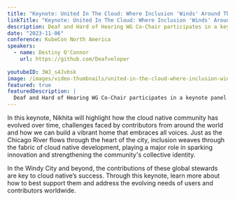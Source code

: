 ```yaml
---
title: "Keynote: United In The Cloud: Where Inclusion 'Winds' Around The World"
linkTitle: "Keynote: United In The Cloud: Where Inclusion 'Winds' Around The World "
description: Deaf and Hard of Hearing WG Co-Chair participates in a keynote panel discussing changes panelists would like to see for the cloud native community to become more inclusive, with a particular focus on members from Asia, Latin America, and people with disabilities.
date: "2023-11-06"
conference: KubeCon North America
speakers:
  - name: Destiny O'Connor
    url: https://github.com/Deafveloper
  
youtubeID: 3WJ_s4Jvbsk
image: /images/video-thumbnails/united-in-the-cloud-where-inclusion-winds-around-the-world.png
featured: true
featuredDescription: |
  Deaf and Hard of Hearing WG Co-Chair participates in a keynote panel discussing changes panelists would like to see for the cloud native community to become more inclusive, with a particular focus on members from Asia, Latin America, and people with disabilities.
---
```


In this keynote, Nikhita will highlight how the cloud native community has evolved over time, challenges faced by contributors from around the world and how we can build a vibrant home that embraces all voices. Just as the Chicago River flows through the heart of the city, inclusion weaves through the fabric of cloud native development, playing a major role in sparking innovation and strengthening the community's collective identity.

In the Windy City and beyond, the contributions of these global stewards are key to cloud native’s success. Through this keynote, learn more about how to best support them and address the evolving needs of users and contributors worldwide.
